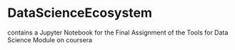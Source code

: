 # DataScienceEcosystem
contains a Jupyter Notebook for the Final Assignment of the Tools for Data Science Module on coursera

